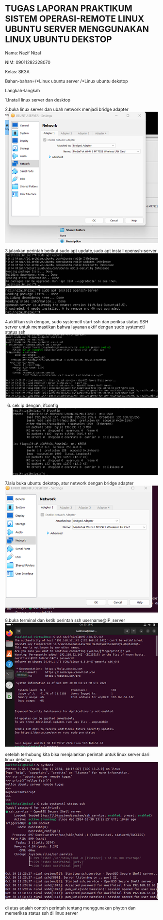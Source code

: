 # TUGAS LAPORAN PRAKTIKUM SISTEM OPERASI-REMOTE LINUX UBUNTU SERVER MENGGUNAKAN LINUX UBUNTU DEKSTOP 
Nama: Nazif Nizal

NIM: 09011282328070

Kelas: SK3A

Bahan-bahan=/*Linux ubuntu server 
            /*Linux ubuntu dekstop
          

Langkah-langkah

1.Install linux server dan desktop

2.buka linux server dan ubah network menjadi bridge adapter
![alt text](https://github.com/Nizalll/TUGAS-SISTEM-OPERASI-REMOTE-LINUX/blob/images/Screenshot%202024-10-30%20213709.png?raw=true)


3.jalankan perintah berikut sudo apt update,sudo apt install openssh-server
![alt text](https://github.com/Nizalll/TUGAS-SISTEM-OPERASI-REMOTE-LINUX/blob/images/Screenshot%202024-10-30%20211411.png?raw=true)
![alt text](https://github.com/Nizalll/TUGAS-SISTEM-OPERASI-REMOTE-LINUX/blob/images/Screenshot%202024-10-30%20211445.png?raw=true)



4.aktifkan ssh dengan, sudo systemctl start ssh dan periksa status SSH server untuk memastikan bahwa layanan aktif dengan sudo systemctl status ssh
![alt text](https://github.com/Nizalll/TUGAS-SISTEM-OPERASI-REMOTE-LINUX/blob/images/Screenshot%202024-10-30%20213942.png?raw=true)


6. cek ip dengan, ifconfig
   ![alt text](https://github.com/Nizalll/TUGAS-SISTEM-OPERASI-REMOTE-LINUX/blob/images/Screenshot%202024-10-30%20214026.png?raw=true)


7.lalu buka ubuntu dekstop, atur network dengan bridge adapter
![alt text](https://github.com/Nizalll/TUGAS-SISTEM-OPERASI-REMOTE-LINUX/blob/images/Screenshot%202024-10-30%20214128.png?raw=true)


8.buka terminal dan ketik perintah ssh username@IP_server
![alt text](https://github.com/Nizalll/TUGAS-SISTEM-OPERASI-REMOTE-LINUX/blob/images/Screenshot%202024-10-30%20214236.png?raw=true)

setelah terhubung kita bisa menjalankan perintah untuk linux server dari linux dekstop 
![alt text](https://github.com/Nizalll/TUGAS-SISTEM-OPERASI-REMOTE-LINUX/blob/images/Screenshot%202024-10-30%20214315.png?raw=true)

di atas adalah contoh perintah tentang menggunakan phyton dan memeriksa status ssh di linux server






